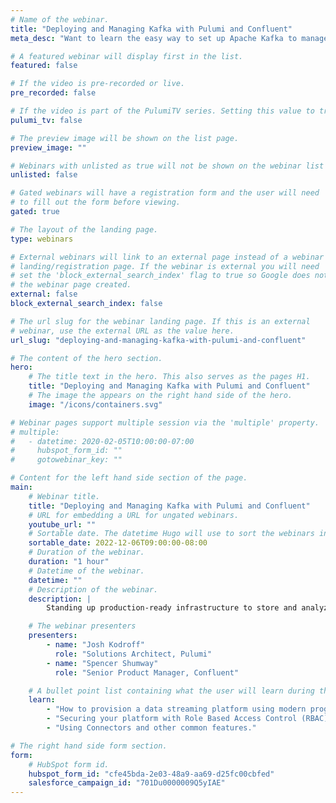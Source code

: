 ```yaml
---
# Name of the webinar.
title: "Deploying and Managing Kafka with Pulumi and Confluent"
meta_desc: "Want to learn the easy way to set up Apache Kafka to manage your real-time data feeds? Pulumi and Confluent will show how easy it can be."

# A featured webinar will display first in the list.
featured: false

# If the video is pre-recorded or live.
pre_recorded: false

# If the video is part of the PulumiTV series. Setting this value to true will list the video in the "PulumiTV" section.
pulumi_tv: false

# The preview image will be shown on the list page.
preview_image: ""

# Webinars with unlisted as true will not be shown on the webinar list
unlisted: false

# Gated webinars will have a registration form and the user will need
# to fill out the form before viewing.
gated: true

# The layout of the landing page.
type: webinars

# External webinars will link to an external page instead of a webinar
# landing/registration page. If the webinar is external you will need
# set the 'block_external_search_index' flag to true so Google does not index
# the webinar page created.
external: false
block_external_search_index: false

# The url slug for the webinar landing page. If this is an external
# webinar, use the external URL as the value here.
url_slug: "deploying-and-managing-kafka-with-pulumi-and-confluent"

# The content of the hero section.
hero:
    # The title text in the hero. This also serves as the pages H1.
    title: "Deploying and Managing Kafka with Pulumi and Confluent"
    # The image the appears on the right hand side of the hero.
    image: "/icons/containers.svg"

# Webinar pages support multiple session via the 'multiple' property.
# multiple:
#   - datetime: 2020-02-05T10:00:00-07:00
#     hubspot_form_id: ""
#     gotowebinar_key: ""

# Content for the left hand side section of the page.
main:
    # Webinar title.
    title: "Deploying and Managing Kafka with Pulumi and Confluent"
    # URL for embedding a URL for ungated webinars.
    youtube_url: ""
    # Sortable date. The datetime Hugo will use to sort the webinars in date order.
    sortable_date: 2022-12-06T09:00:00-08:00
    # Duration of the webinar.
    duration: "1 hour"
    # Datetime of the webinar.
    datetime: ""
    # Description of the webinar.
    description: |
        Standing up production-ready infrastructure to store and analyze your real-time data feeds used to be a major undertaking. Now, with a few lines of code you can spin up all the resources you need in the cloud. In this session, we’ll introduce you to Apache Kafka—a community distributed event streaming platform capable of handling trillions of events a day. We’ll show you how to quickly provision and connect Kafka clusters using Confluent Cloud - a fully-managed cloud-native platform built by the original creators of Kafka. With the Pulumi Conflent Provider, you’ll learn how to easily provision Kafka and a complete data streaming platform using your favorite programming languages.

    # The webinar presenters
    presenters:
        - name: "Josh Kodroff"
          role: "Solutions Architect, Pulumi"
        - name: "Spencer Shumway"
          role: "Senior Product Manager, Confluent"

    # A bullet point list containing what the user will learn during the webinar.
    learn:
        - "How to provision a data streaming platform using modern programming languages"
        - "Securing your platform with Role Based Access Control (RBAC)"
        - "Using Connectors and other common features."

# The right hand side form section.
form:
    # HubSpot form id.
    hubspot_form_id: "cfe45bda-2e03-48a9-aa69-d25fc00cbfed"
    salesforce_campaign_id: "701Du0000009Q5yIAE"
---
```

